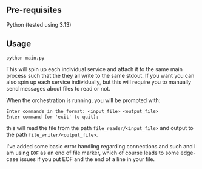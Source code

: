 ## Pre-requisites
Python (tested using 3.13)

## Usage

`python main.py`

This will spin up each individual service and attach it to the same main process such that the they all write to the 
same stdout. If you want you can also spin up each service individually, but this will require you to manually send 
messages about files to read or not.

When the orchestration is running, you will be prompted with:
```
Enter commands in the format: <input_file> <output_file>
Enter command (or 'exit' to quit): 
```

this will read the file from the path `file_reader/<input_file>` and output to the path `file_writer/<output_file>`.

I've added some basic error handling regarding connections and such and I am using `EOF` as an end of file marker, which
of course leads to some edge-case issues if you put EOF and the end of a line in your file.

